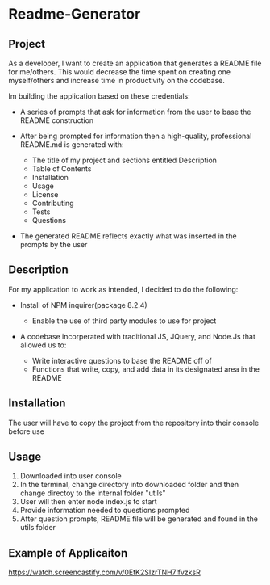 # Readme-Generator

## Project
As a developer, I want to create an application that generates a README file for me/others. This would decrease the time spent on creating one myself/others and increase time in productivity on the codebase.

Im building the application based on these credentials:

* A series of prompts that ask for information from the user to base the README construction
* After being prompted for information then a high-quality, professional README.md is generated with:
  * The title of my project and sections entitled Description
  * Table of Contents
  * Installation 
  * Usage
  * License 
  * Contributing
  * Tests
  * Questions
  
* The generated README reflects exactly what was inserted in the prompts by the user

## Description
For my application to work as intended, I decided to do the following:

* Install of NPM inquirer(package 8.2.4)
  * Enable the use of third party modules to use for project
  
* A codebase incorperated with traditional JS, JQuery, and Node.Js that allowed us to:
  * Write interactive questions to base the README off of
  * Functions that write, copy, and add data in its designated area in the README

## Installation
The user will have to copy the project from the repository into their console before use

## Usage
1. Downloaded into user console
2. In the terminal, change directory into downloaded folder and then change directoy to the internal folder "utils"
3. User will then enter node index.js to start
4. Provide information needed to questions prompted
5. After question prompts, README file will be generated and found in the utils folder

## Example of Applicaiton
https://watch.screencastify.com/v/0EtK2SIzrTNH7lfvzksR


